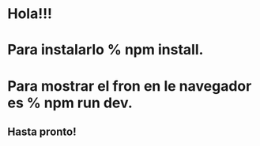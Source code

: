 # Hola!!!

# Para instalarlo % npm install.

# Para mostrar el fron en le navegador es % npm run dev.

## Hasta pronto!
